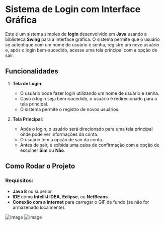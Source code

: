 # Sistema de Login com Interface Gráfica

Este é um sistema simples de **login** desenvolvido em **Java** usando a biblioteca **Swing** para a interface gráfica. O sistema permite que o usuário se autentique com um nome de usuário e senha, registre um novo usuário e, após o login bem-sucedido, acesse uma tela principal com a opção de sair.

## Funcionalidades

1. **Tela de Login**:
   - O usuário pode fazer login utilizando um nome de usuário e senha.
   - Caso o login seja bem-sucedido, o usuário é redirecionado para a tela principal.
   - O sistema permite o registro de novos usuários.
   
2. **Tela Principal**:
   - Após o login, o usuário será direcionado para uma tela principal onde pode ver informações da conta.
   - O usuário tem a opção de sair da conta.
   - Antes de sair, é exibida uma caixa de confirmação com a opção de escolher **Sim** ou **Não**.

## Como Rodar o Projeto

### Requisitos:
- **Java 8** ou superior.
- **IDE** como **IntelliJ IDEA**, **Eclipse**, ou **NetBeans**.
- **Conexão com a internet** para carregar o GIF de fundo (se não for armazenado localmente).

![image](https://github.com/user-attachments/assets/f3a091ca-e361-47c8-b1f6-d24634c69b5d) ![image](https://github.com/user-attachments/assets/5760db1e-fb64-4cbb-bbb0-e278b8b58d6f)

